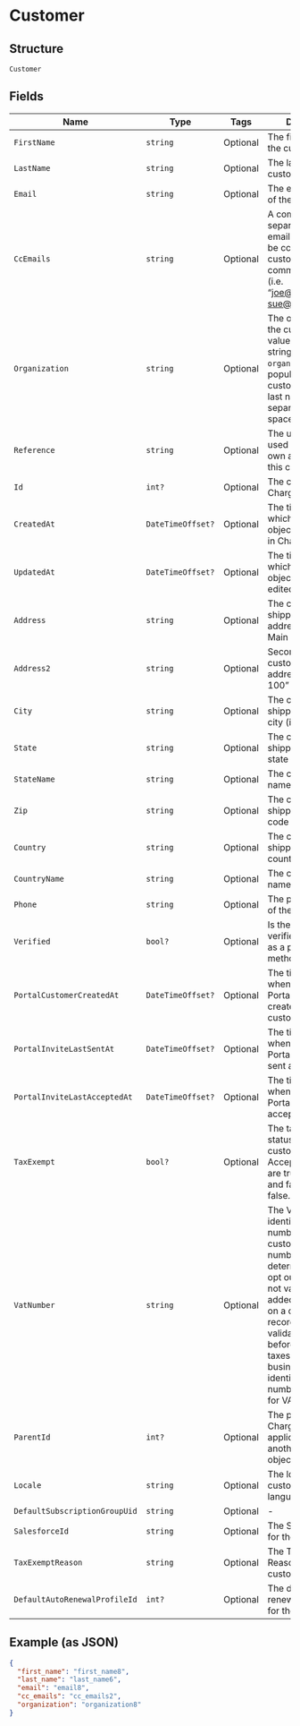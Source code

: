 
# Customer

## Structure

`Customer`

## Fields

| Name | Type | Tags | Description |
|  --- | --- | --- | --- |
| `FirstName` | `string` | Optional | The first name of the customer |
| `LastName` | `string` | Optional | The last name of the customer |
| `Email` | `string` | Optional | The email address of the customer |
| `CcEmails` | `string` | Optional | A comma-separated list of emails that should be cc’d on all customer communications (i.e. “joe@example.com, sue@example.com”) |
| `Organization` | `string` | Optional | The organization of the customer. If no value, `null` or empty string is provided, `organization` will be populated with the customer's first and last name, separated with a space. |
| `Reference` | `string` | Optional | The unique identifier used within your own application for this customer |
| `Id` | `int?` | Optional | The customer ID in Chargify |
| `CreatedAt` | `DateTimeOffset?` | Optional | The timestamp in which the customer object was created in Chargify |
| `UpdatedAt` | `DateTimeOffset?` | Optional | The timestamp in which the customer object was last edited |
| `Address` | `string` | Optional | The customer’s shipping street address (i.e. “123 Main St.”) |
| `Address2` | `string` | Optional | Second line of the customer’s shipping address i.e. “Apt. 100” |
| `City` | `string` | Optional | The customer’s shipping address city (i.e. “Boston”) |
| `State` | `string` | Optional | The customer’s shipping address state (i.e. “MA”) |
| `StateName` | `string` | Optional | The customer's full name of state |
| `Zip` | `string` | Optional | The customer’s shipping address zip code (i.e. “12345”) |
| `Country` | `string` | Optional | The customer shipping address country |
| `CountryName` | `string` | Optional | The customer's full name of country |
| `Phone` | `string` | Optional | The phone number of the customer |
| `Verified` | `bool?` | Optional | Is the customer verified to use ACH as a payment method. |
| `PortalCustomerCreatedAt` | `DateTimeOffset?` | Optional | The timestamp of when the Billing Portal entry was created at for the customer |
| `PortalInviteLastSentAt` | `DateTimeOffset?` | Optional | The timestamp of when the Billing Portal invite was last sent at |
| `PortalInviteLastAcceptedAt` | `DateTimeOffset?` | Optional | The timestamp of when the Billing Portal invite was last accepted |
| `TaxExempt` | `bool?` | Optional | The tax exempt status for the customer. Acceptable values are true or 1 for true and false or 0 for false. |
| `VatNumber` | `string` | Optional | The VAT business identification number for the customer. This number is used to determine VAT tax opt out rules. It is not validated when added or updated on a customer record. Instead, it is validated via VIES before calculating taxes. Only valid business identification numbers will allow for VAT opt out. |
| `ParentId` | `int?` | Optional | The parent ID in Chargify if applicable. Parent is another Customer object. |
| `Locale` | `string` | Optional | The locale for the customer to identify language-region |
| `DefaultSubscriptionGroupUid` | `string` | Optional | - |
| `SalesforceId` | `string` | Optional | The Salesforce ID for the customer |
| `TaxExemptReason` | `string` | Optional | The Tax Exemption Reason Code for the customer |
| `DefaultAutoRenewalProfileId` | `int?` | Optional | The default auto-renewal profile ID for the customer |

## Example (as JSON)

```json
{
  "first_name": "first_name8",
  "last_name": "last_name6",
  "email": "email8",
  "cc_emails": "cc_emails2",
  "organization": "organization8"
}
```

